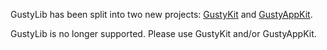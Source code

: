 GustyLib has been split into two new projects: [GustyKit](https://github.com/marcelo-schroeder/GustyKit) and [GustyAppKit](https://github.com/marcelo-schroeder/GustyAppKit).

GustyLib is no longer supported. Please use GustyKit and/or GustyAppKit.
